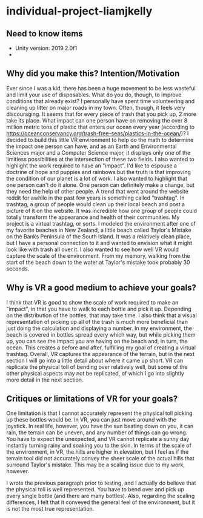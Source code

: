 # individual-project-liamjkelly

## Need to know items

* Unity version: 2019.2.0f1
* 

## Why did you make this? Intention/Motivation

Ever since I was a kid, there has been a huge movement to be less wasteful and limit your use of disposables. What do you do, though, to improve conditions that already exist? I personally have spent time volunteering and cleaning up litter on major roads in my town. Often, though, it feels very discouraging. It seems that for every piece of trash that you pick up, 2 more take its place. What impact can one person have on removing the over 8 million metric tons of plastic that enters our ocean every year (according to https://oceanconservancy.org/trash-free-seas/plastics-in-the-ocean/)? I decided to build this little VR environment to help do the math to determine the impact one person can have, and as an Earth and Environmental Sciences major and a Computer Science major, it displays only one of the limitless possibilities at the intersection of these two fields. I also wanted to highlight the work required to have an "impact". I'd like to espouse a doctrine of hope and puppies and rainbows but the truth is that improving the condition of our planet is a lot of work. I also wanted to highlight that one person can't do it alone. One person can definitely make a change, but they need the help of other people. A trend that went around the website reddit for awhile in the past few years is something called "trashtag". In trashtag, a group of people would clean up their local beach and post a picture of it on the website. It was incredible how one group of people could totally transform the appearance and health of their communities. My project is a virtual trashtag, or sorts. I modeled the environment after one of my favorite beaches in New Zealand, a little beach called Taylor's Mistake on the Banks Peninsula of the South Island. It was a relatively clean place, but I have a personal connection to it and wanted to envision what it might look like with trash all over it. I also wanted to see how well VR would capture the scale of the environment. From my memory, walking from the start of the beach down to the water at Taylor's mistake took probably 30 seconds. 

## Why is VR a good medium to achieve your goals?

I think that VR is good to show the scale of work required to make an "impact", in that you have to walk to each bottle and pick it up. Depending on the distribution of the bottles, that may take time. I also think that a visual representation of picking up all of the trash is much more beneficial than just doing the calculation and displaying a number. In my environment, the beach is covered in bottles spread every which way, but while picking them up, you can see the impact you are having on the beach and, in turn, the ocean. This creates a before and after, fulfilling my goal of creating a virtual trashtag. Overall, VR captures the appearance of the terrain, but in the next section I will go into a little detail about where it came up short. VR can replicate the physical toll of bending over relatively well, but some of the other physical aspects may not be replicated, of which I go into slightly more detail in the next section.

## Critiques or limitations of VR for your goals?

One limitation is that I cannot accurately represent the physical toll picking up these bottles would be. In VR, you can just move around with the joystick. In real life, however, you have the sun beating down on you, it can rain, the terrain can be uneven, and any number of things can go wrong. You have to expect the unexpected, and VR cannot replicate a sunny day instantly turning rainy and soaking you to the skin. In terms of the scale of the environment, in VR, the hills are higher in elevation, but I feel as if the terrain tool did not accurately convey the sheer scale of the actual hills that surround Taylor's mistake. This may be a scaling issue due to my work, however. 

I wrote the previous paragraph prior to testing, and I actually do believe that the physical toll is well represented. You have to bend over and pick up every single bottle (and there are many bottles). Also, regarding the scaling differences, I felt that it conveyed the general feel of the environment, but it is not the most true representation.